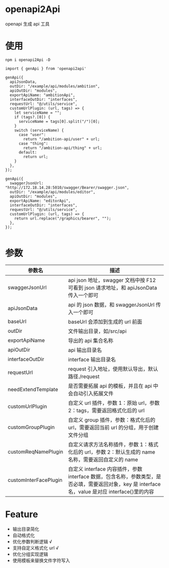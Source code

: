 # openapi2Api

openapi 生成 api 工具

# 使用

```
npm i openapi2Api -D

import { genApi } from 'openapi2api'

genApi({
  apiJsonData,
  outDir: "/example/api/modules/ambition",
  apiOutDir: "modules",
  exportApiName: "ambitionApi",
  interfaceOutDir: "interfaces",
  requestUrl: "@/utils/service",
  customUrlPlugin: (url, tags) => {
    let serviceName = "";
    if (tags?.[0]) {
      serviceName = tags[0].split("/")[0];
    }
    switch (serviceName) {
      case "user":
        return "/ambition-api/user" + url;
      case "thing":
        return "/ambition-api/thing" + url;
      default:
        return url;
    }
  },
});

genApi({
  swaggerJsonUrl: "http://172.18.14.28:5010/swagger/Bearer/swagger.json",
  outDir: "/example/api/modules/editor",
  apiOutDir: "modules",
  exportApiName: "editorApi",
  interfaceOutDir: "interfaces",
  requestUrl: "@/utils/service",
  customUrlPlugin: (url, tags) => {
    return url.replace("/graphics/bearer", "");
  },
});


```

# 参数

| 参数名                | 描述                                                                                                                                              |
| --------------------- | ------------------------------------------------------------------------------------------------------------------------------------------------- |
| swaggerJsonUrl        | api json 地址，swagger 文档中按 F12 可看到 json 请求地址，和 apiJsonData 传入一个即可                                                             |
| apiJsonData           | api 的 json 数据，和 swaggerJsonUrl 传入一个即可                                                                                                  |
| baseUrl               | baseUrl 会添加到生成的 url 前面                                                                                                                   |
| outDir                | 文件输出目录，如/src/api                                                                                                                          |
| exportApiName         | 导出的 api 集合名称                                                                                                                               |
| apiOutDir             | api 输出目录名                                                                                                                                    |
| interfaceOutDir       | interface 输出目录名                                                                                                                              |
| requestUrl            | request 引入地址，使用默认导出，默认路径./request                                                                                                 |
| needExtendTemplate    | 是否需要拓展 api 的模板，并且在 api 中会自动引入拓展文件                                                                                          |
| customUrlPlugin       | 自定义 url 插件，参数 1：原始 url，参数 2：tags，需要返回格式化后的 url                                                                           |
| customGroupPlugin     | 自定义 group 插件，参数：格式化后的 url，需要返回当前 url 的分组，用于创建文件分组                                                                |
| customReqNamePlugin   | 自定义请求方法名称插件，参数 1：格式化后的 url，参数 2：默认生成的 name 名称，需要返回自定义的 name                                               |
| customInterFacePlugin | 自定义 interface 内容插件，参数 interface 数据，包含名称，参数类型，是否必填，需要返回对象，key 是 interface 名，value 是对应 interface{}里的内容 |

# Feature

- 输出目录简化
- 自动格式化
- 优化参数判断逻辑 √
- 支持自定义格式化 url √
- 优化分组实现逻辑
- 使用模板来替换文件字符写入
